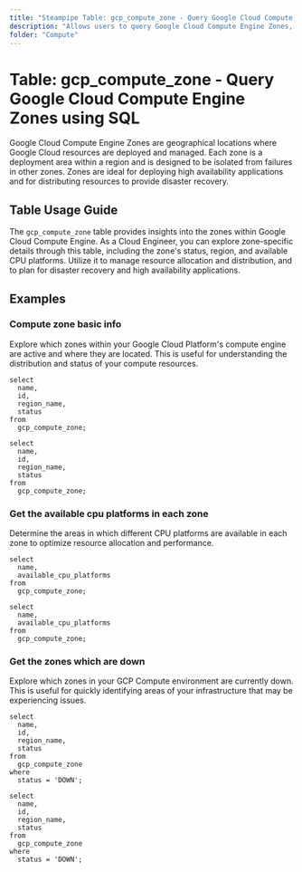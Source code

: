 ```yaml
---
title: "Steampipe Table: gcp_compute_zone - Query Google Cloud Compute Engine Zones using SQL"
description: "Allows users to query Google Cloud Compute Engine Zones, providing information on each zone's status, region, and available CPU platforms."
folder: "Compute"
---
```


# Table: gcp_compute_zone - Query Google Cloud Compute Engine Zones using SQL

Google Cloud Compute Engine Zones are geographical locations where Google Cloud resources are deployed and managed. Each zone is a deployment area within a region and is designed to be isolated from failures in other zones. Zones are ideal for deploying high availability applications and for distributing resources to provide disaster recovery.

## Table Usage Guide

The `gcp_compute_zone` table provides insights into the zones within Google Cloud Compute Engine. As a Cloud Engineer, you can explore zone-specific details through this table, including the zone's status, region, and available CPU platforms. Utilize it to manage resource allocation and distribution, and to plan for disaster recovery and high availability applications.

## Examples

### Compute zone basic info
Explore which zones within your Google Cloud Platform's compute engine are active and where they are located. This is useful for understanding the distribution and status of your compute resources.

```sql+postgres
select
  name,
  id,
  region_name,
  status
from
  gcp_compute_zone;
```

```sql+sqlite
select
  name,
  id,
  region_name,
  status
from
  gcp_compute_zone;
```

### Get the available cpu platforms in each zone
Determine the areas in which different CPU platforms are available in each zone to optimize resource allocation and performance.

```sql+postgres
select
  name,
  available_cpu_platforms
from
  gcp_compute_zone;
```

```sql+sqlite
select
  name,
  available_cpu_platforms
from
  gcp_compute_zone;
```

### Get the zones which are down
Explore which zones in your GCP Compute environment are currently down. This is useful for quickly identifying areas of your infrastructure that may be experiencing issues.

```sql+postgres
select
  name,
  id,
  region_name,
  status
from
  gcp_compute_zone
where
  status = 'DOWN';
```

```sql+sqlite
select
  name,
  id,
  region_name,
  status
from
  gcp_compute_zone
where
  status = 'DOWN';
```